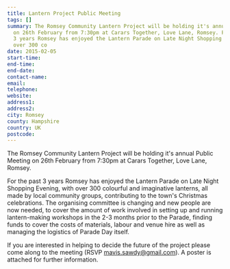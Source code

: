 ```yaml
---
title: Lantern Project Public Meeting
tags: []
summary: The Romsey Community Lantern Project will be holding it's annual Public Meeting
  on 26th February from 7:30pm at Carars Together, Love Lane, Romsey. For the past
  3 years Romsey has enjoyed the Lantern Parade on Late Night Shopping Evening, with
  over 300 co
date: 2015-02-05
start-time: 
end-time: 
end-date: 
contact-name: 
email: 
telephone: 
website: 
address1: 
address2: 
city: Romsey
county: Hampshire
country: UK
postcode: 
---
```

The Romsey Community Lantern Project will be holding it's annual Public Meeting on 26th February from 7:30pm at Carars Together, Love Lane, Romsey.

For the past 3 years Romsey has enjoyed the Lantern Parade on Late Night Shopping Evening, with over 300 colourful and imaginative lanterns, all made by local community groups, contributing to the town's Christmas celebrations. The organising committee is changing and new people are now needed, to cover the amount of work involved in setting up and running lantern-making workshops in the 2-3 months prior to the Parade, finding funds to cover the costs of materials, labour and venue hire as well as managing the logistics of Parade Day itself.

If you are interested in helping to decide the future of the project please come along to the meeting (RSVP [mavis.sawdy@gmail.com](mailto:mavis.sawdy@gmail.com)). A poster is attached for further information.


